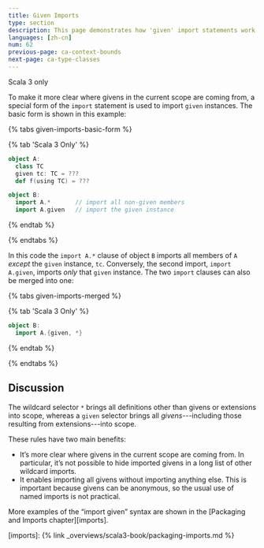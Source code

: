 ```yaml
---
title: Given Imports
type: section
description: This page demonstrates how 'given' import statements work in Scala 3.
languages: [zh-cn]
num: 62
previous-page: ca-context-bounds
next-page: ca-type-classes
---
```

<span class="tag tag-inline">Scala 3 only</span>


To make it more clear where givens in the current scope are coming from, a special form of the `import` statement is used to import `given` instances.
The basic form is shown in this example:

{% tabs given-imports-basic-form %}

{% tab 'Scala 3 Only' %}

```scala
object A:
  class TC
  given tc: TC = ???
  def f(using TC) = ???

object B:
  import A.*       // import all non-given members
  import A.given   // import the given instance
```

{% endtab %}

{% endtabs %}

In this code the `import A.*` clause of object `B` imports all members of `A` *except* the `given` instance, `tc`.
Conversely, the second import, `import A.given`, imports *only* that `given` instance.
The two `import` clauses can also be merged into one:

{% tabs given-imports-merged %}

{% tab 'Scala 3 Only' %}

```scala
object B:
  import A.{given, *}
```

{% endtab %}

{% endtabs %}


## Discussion

The wildcard selector `*` brings all definitions other than givens or extensions into scope, whereas a `given` selector brings all *givens*---including those resulting from extensions---into scope.

These rules have two main benefits:

- It’s more clear where givens in the current scope are coming from.
  In particular, it’s not possible to hide imported givens in a long list of other wildcard imports.
- It enables importing all givens without importing anything else.
  This is important because givens can be anonymous, so the usual use of named imports is not practical.

More examples of the “import given” syntax are shown in the [Packaging and Imports chapter][imports].


[imports]: {% link _overviews/scala3-book/packaging-imports.md %}
